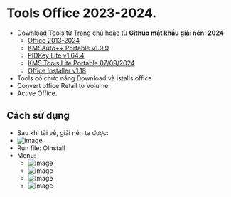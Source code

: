 # Tools Office 2023-2024.
-	Download Tools từ [Trang chủ](https://msfree.su/index.php) hoặc từ **Github mật khẩu giải nén: 2024**
    -	[Office 2013-2024](https://raw.githubusercontent.com/BsNgChiThanh/ToolsOffice2023-2024/IMP/Offic3%202013-2024%20C2R%20Install%20%2B%20Lite%20v7.7.7.7%20r17.7z)
    -	[KMSAuto++ Portable v1.9.9](https://raw.githubusercontent.com/BsNgChiThanh/ToolsOffice2023-2024/refs/heads/IMP/KMSAuto%2B%2B%20Portable%20v1.9.9%20b06.7z)
    -	[PIDKey Lite v1.64.4](https://raw.githubusercontent.com/BsNgChiThanh/ToolsOffice2023-2024/refs/heads/IMP/PIDKey%20Lite%20v1.64.4%20b42%20RU%20EN%20and%20more.7z)
    -	[KMS Tools Lite Portable 07/09/2024](https://raw.githubusercontent.com/BsNgChiThanh/ToolsOffice2023-2024/refs/heads/IMP/KMS%20Tools%20Lite%20Portable%2007.09.2024.7z)
    -	[Office Installer v1.18](https://raw.githubusercontent.com/BsNgChiThanh/ToolsOffice2023-2024/refs/heads/IMP/Office%20Installer%20and%20Office%20Installer%2B%20v1.18.7z)
-	Tools có chức năng Download và istalls office
-	Convert office Retail to Volume.
-	Active Office. 

## Cách sử dụng
- Sau khi tải về, giải nén ta được:
- ![image](https://github.com/user-attachments/assets/593e1633-ec3f-47b1-856a-029095a8aa9c)
- Run file: OInstall
- Menu:
  - ![image](https://github.com/user-attachments/assets/efa6aa12-9615-4b57-b004-6f79cd95fb67)
  - ![image](https://github.com/user-attachments/assets/ff53f6a2-59dd-457d-90fd-460af212d8c7)
  - ![image](https://github.com/user-attachments/assets/8520144a-b059-4c7d-966b-6e5a19ce4723)
  - ![image](https://github.com/user-attachments/assets/6b6fcbe3-3be3-4c78-b245-5eafcdc68847)







